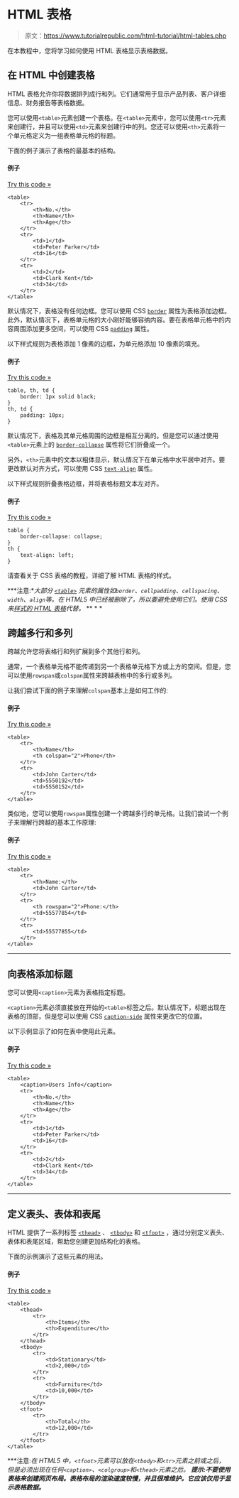 # HTML 表格

> 原文：<https://www.tutorialrepublic.com/html-tutorial/html-tables.php>

在本教程中，您将学习如何使用 HTML 表格显示表格数据。

## 在 HTML 中创建表格

HTML 表格允许你将数据排列成行和列。它们通常用于显示产品列表、客户详细信息、财务报告等表格数据。

您可以使用`<table>`元素创建一个表格。在`<table>`元素中，您可以使用`<tr>`元素来创建行，并且可以使用`<td>`元素来创建行中的列。您还可以使用`<th>`元素将一个单元格定义为一组表格单元格的标题。

下面的例子演示了表格的最基本的结构。

#### 例子

[Try this code »](../codelab.php?topic=html&file=table "Try this code using online Editor")

```
<table>
    <tr>
        <th>No.</th>
        <th>Name</th>
        <th>Age</th>
    </tr>
    <tr>
        <td>1</td>
        <td>Peter Parker</td>
        <td>16</td>
    </tr>
    <tr>
        <td>2</td>
        <td>Clark Kent</td>
        <td>34</td>
    </tr>
</table>
```

默认情况下，表格没有任何边框。您可以使用 CSS [`border`](/css-reference/css-border-property.php) 属性为表格添加边框。此外，默认情况下，表格单元格的大小刚好能够容纳内容。要在表格单元格中的内容周围添加更多空间，可以使用 CSS [`padding`](/css-reference/css-padding-property.php) 属性。

以下样式规则为表格添加 1 像素的边框，为单元格添加 10 像素的填充。

#### 例子

[Try this code »](../codelab.php?topic=html&file=table-with-borders-and-paddings "Try this code using online Editor")

```
table, th, td {
    border: 1px solid black;
}
th, td {
    padding: 10px;
}
```

默认情况下，表格及其单元格周围的边框是相互分离的。但是您可以通过使用`<table>`元素上的 [`border-collapse`](/css-reference/css-border-collapse-property.php) 属性将它们折叠成一个。

另外，`<th>`元素中的文本以粗体显示，默认情况下在单元格中水平居中对齐。要更改默认对齐方式，可以使用 CSS [`text-align`](/css-reference/css-text-align-property.php) 属性。

以下样式规则折叠表格边框，并将表格标题文本左对齐。

#### 例子

[Try this code »](../codelab.php?topic=html&file=table-with-collapsed-borders "Try this code using online Editor")

```
table {
    border-collapse: collapse;
}
th {
    text-align: left;
}
```

请查看关于 CSS 表格的教程，详细了解 HTML 表格的样式。

 ***注意:**大部分 [`<table>`](/html-reference/html-table-tag.php) 元素的属性如`border`、`cellpadding`、`cellspacing`、`width`、`align`等。在 HTML5 中已经被删除了，所以要避免使用它们。使用 CSS 来[样式的 HTML 表格](/css-tutorial/css-tables.php)代替。*  ** * *

## 跨越多行和多列

跨越允许您将表格行和列扩展到多个其他行和列。

通常，一个表格单元格不能传递到另一个表格单元格下方或上方的空间。但是，您可以使用`rowspan`或`colspan`属性来跨越表格中的多行或多列。

让我们尝试下面的例子来理解`colspan`基本上是如何工作的:

#### 例子

[Try this code »](../codelab.php?topic=html&file=span-multiple-table-columns "Try this code using online Editor")

```
<table>
    <tr>
        <th>Name</th>
        <th colspan="2">Phone</th>
    </tr>
    <tr>
        <td>John Carter</td>
        <td>5550192</td>
        <td>5550152</td>
    </tr>
</table>
```

类似地，您可以使用`rowspan`属性创建一个跨越多行的单元格。让我们尝试一个例子来理解行跨越的基本工作原理:

#### 例子

[Try this code »](../codelab.php?topic=html&file=span-multiple-table-rows "Try this code using online Editor")

```
<table>
    <tr>
        <th>Name:</th>
        <td>John Carter</td>
    </tr>
    <tr>
        <th rowspan="2">Phone:</th>
        <td>55577854</td>
    </tr>
    <tr>
        <td>55577855</td>
    </tr>
</table>
```

* * *

## 向表格添加标题

您可以使用`<caption>`元素为表格指定标题。

`<caption>`元素必须直接放在开始的`<table>`标签之后。默认情况下，标题出现在表格的顶部，但是您可以使用 CSS [`caption-side`](/css-reference/css-caption-side-property.php) 属性来更改它的位置。

以下示例显示了如何在表中使用此元素。

#### 例子

[Try this code »](../codelab.php?topic=html&file=add-table-captions "Try this code using online Editor")

```
<table>
    <caption>Users Info</caption>
    <tr>
        <th>No.</th>
        <th>Name</th>
        <th>Age</th>
    </tr>
    <tr>
        <td>1</td>
        <td>Peter Parker</td>
        <td>16</td>
    </tr>
    <tr>
        <td>2</td>
        <td>Clark Kent</td>
        <td>34</td>
    </tr>
</table>
```

* * *

## 定义表头、表体和表尾

HTML 提供了一系列标签 [`<thead>`](/html-reference/html-thead-tag.php) 、 [`<tbody>`](/html-reference/html-tbody-tag.php) 和 [`<tfoot>`](/html-reference/html-tfoot-tag.php) ，通过分别定义表头、表体和表尾区域，帮助您创建更加结构化的表格。

下面的示例演示了这些元素的用法。

#### 例子

[Try this code »](../codelab.php?topic=html&file=table-with-a-header-footer-and-body "Try this code using online Editor")

```
<table>
    <thead>
        <tr>
            <th>Items</th>
            <th>Expenditure</th>
        </tr>
    </thead>
    <tbody>
        <tr>
            <td>Stationary</td>
            <td>2,000</td>
        </tr>
        <tr>
            <td>Furniture</td>
            <td>10,000</td>
        </tr>        
    </tbody>
    <tfoot>
        <tr>
            <th>Total</th>
            <td>12,000</td>
        </tr>
    </tfoot>
</table>
```

 ***注意:**在 HTML5 中，`<tfoot>`元素可以放在`<tbody>`和`<tr>`元素之前或之后，但是必须出现在任何`<caption>`、`<colgroup>`和`<thead>`元素之后。*  **提示:不要使用表格来创建网页布局。表格布局的渲染速度较慢，并且很难维护。它应该仅用于显示表格数据。***
